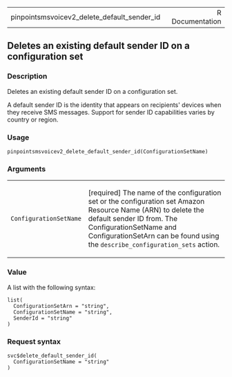 <table style="width: 100%;">
<tbody>
<tr class="odd">
<td>pinpointsmsvoicev2_delete_default_sender_id</td>
<td style="text-align: right;">R Documentation</td>
</tr>
</tbody>
</table>

## Deletes an existing default sender ID on a configuration set

### Description

Deletes an existing default sender ID on a configuration set.

A default sender ID is the identity that appears on recipients' devices
when they receive SMS messages. Support for sender ID capabilities
varies by country or region.

### Usage

    pinpointsmsvoicev2_delete_default_sender_id(ConfigurationSetName)

### Arguments

<table>
<colgroup>
<col style="width: 35%" />
<col style="width: 65%" />
</colgroup>
<tbody>
<tr class="odd">
<td><code
id="pinpointsmsvoicev2_delete_default_sender_id_:_ConfigurationSetName">ConfigurationSetName</code></td>
<td><p>[required] The name of the configuration set or the configuration
set Amazon Resource Name (ARN) to delete the default sender ID from. The
ConfigurationSetName and ConfigurationSetArn can be found using the
<code>describe_configuration_sets</code> action.</p></td>
</tr>
</tbody>
</table>

### Value

A list with the following syntax:

    list(
      ConfigurationSetArn = "string",
      ConfigurationSetName = "string",
      SenderId = "string"
    )

### Request syntax

    svc$delete_default_sender_id(
      ConfigurationSetName = "string"
    )
